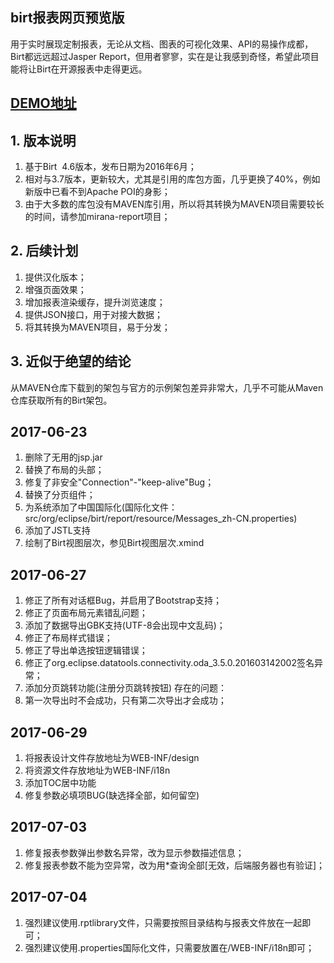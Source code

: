 birt报表网页预览版
----------------
用于实时展现定制报表，无论从文档、图表的可视化效果、API的易操作成都，Birt都远远超过Jasper Report，但用者寥寥，实在是让我感到奇怪，希望此项目能将让Birt在开源报表中走得更远。

## [DEMO地址](https://yiifaa.github.io/mirana-birt/)

## 1. 版本说明
1. 基于Birt  4.6版本，发布日期为2016年6月；
2. 相对与3.7版本，更新较大，尤其是引用的库包方面，几乎更换了40%，例如新版中已看不到Apache POI的身影；
3. 由于大多数的库包没有MAVEN库引用，所以将其转换为MAVEN项目需要较长的时间，请参加mirana-report项目；

## 2. 后续计划
1. 提供汉化版本；
2. 增强页面效果；
3. 增加报表渲染缓存，提升浏览速度；
4. 提供JSON接口，用于对接大数据；
5. 将其转换为MAVEN项目，易于分发；

## 3. 近似于绝望的结论
从MAVEN仓库下载到的架包与官方的示例架包差异非常大，几乎不可能从Maven仓库获取所有的Birt架包。

## 2017-06-23
1. 删除了无用的jsp.jar
2. 替换了布局的头部；
3. 修复了非安全"Connection"-"keep-alive"Bug；
4. 替换了分页组件；
5. 为系统添加了中国国际化(国际化文件：src/org/eclipse/birt/report/resource/Messages_zh-CN.properties)
6. 添加了JSTL支持
7. 绘制了Birt视图层次，参见Birt视图层次.xmind

## 2017-06-27
1. 修正了所有对话框Bug，并启用了Bootstrap支持；
2. 修正了页面布局元素错乱问题；
3. 添加了数据导出GBK支持(UTF-8会出现中文乱码)；
4. 修正了布局样式错误；
5. 修正了导出单选按钮逻辑错误；
6. 修正了org.eclipse.datatools.connectivity.oda_3.5.0.201603142002签名异常；
7. 添加分页跳转功能(注册分页跳转按钮)
存在的问题：
1. 第一次导出时不会成功，只有第二次导出才会成功；

## 2017-06-29
1. 将报表设计文件存放地址为WEB-INF/design
2. 将资源文件存放地址为WEB-INF/i18n
3. 添加TOC居中功能
4. 修复参数必填项BUG(缺选择全部，如何留空)

## 2017-07-03
1. 修复报表参数弹出参数名异常，改为显示参数描述信息；
2. 修复报表参数不能为空异常，改为用*查询全部[无效，后端服务器也有验证]；

## 2017-07-04
1. 强烈建议使用.rptlibrary文件，只需要按照目录结构与报表文件放在一起即可；
2. 强烈建议使用.properties国际化文件，只需要放置在/WEB-INF/i18n即可；


